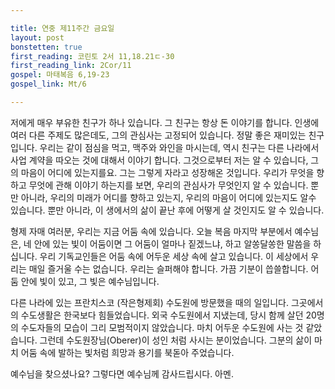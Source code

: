 ```yaml
---

title: 연중 제11주간 금요일
layout: post 
bonstetten: true
first_reading: 코린토 2서 11,18.21ㄷ-30
first_reading_link: 2Cor/11
gospel: 마태복음 6,19-23
gospel_link: Mt/6

---
```


저에게 매우 부유한 친구가 하나 있습니다. 그 친구는 항상 돈 이야기를 합니다. 인생에 여러 다른 주제도 많은데도, 그의 관심사는 고정되어 있습니다. 정말 좋은 재미있는 친구입니다. 우리는 같이 점심을 먹고, 맥주와 와인을 마시는데, 역시 친구는 다른 나라에서 사업 계약을 따오는 것에 대해서 이야기 합니다. 그것으로부터 저는 알 수 있습니다, 그의 마음이 어디에 있는지를요. 그는 그렇게 자라고 성장해온 것입니다. 우리가 무엇을 향하고 무엇에 관해 이야기 하는지를 보면, 우리의 관심사가 무엇인지 알 수 있습니다. 뿐만 아니라, 우리의 미래가 어디를 향하고 있는지, 우리의 마음이 어디에 있는지도 알수 있습니다. 뿐만 아니라, 이 생에서의 삶이 끝난 후에 어떻게 살 것인지도 알 수 있습니다.

형제 자매 여러분, 우리는 지금 어둠 속에 있습니다. 오늘 복음 마지막 부분에서 예수님은, 네 안에 있는 빛이 어둠이면 그 어둠이 얼마나 짙겠느냐, 하고 알쏭달쏭한 말씀을 하십니다. 우리 기독교인들은 어둠 속에 어두운 세상 속에 살고 있습니다. 이 세상에서 우리는 매일 즐거울 수는 없습니다. 우리는 슬퍼해야 합니다. 가끔 기분이 씁쓸합니다. 어둠 안에 빛이 있고, 그 빛은 예수님입니다.

다른 나라에 있는 프란치스코 (작은형제회) 수도원에 방문했을 때의 일입니다. 그곳에서의 수도생활은 한국보다 힘들었습니다. 외국 수도원에서 지냈는데, 당시 함께 살던 20명의 수도자들의 모습이 그리 모범적이지 않았습니다. 마치 어두운 수도원에 사는 것 같았습니다. 그런데 수도원장님(Oberer)이 성인 처럼 사시는 분이었습니다. 그분의 삶이 마치 어둠 속에 발하는 빛처럼 희망과 용기를 북돋아 주었습니다.

예수님을 찾으셨나요? 그렇다면 예수님께 감사드립시다. 아멘.